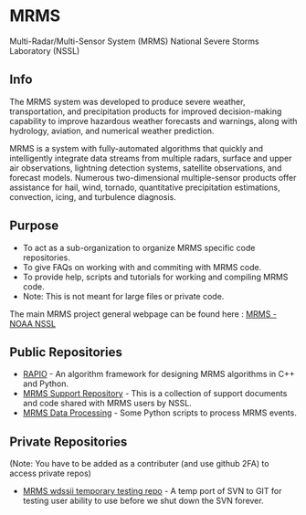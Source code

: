 # MRMS
Multi-Radar/Multi-Sensor System (MRMS) National Severe Storms Laboratory (NSSL)

## Info
The MRMS system was developed to produce severe weather, transportation, and precipitation products for improved decision-making capability to improve hazardous weather forecasts and warnings, along with hydrology, aviation, and numerical weather prediction.

MRMS is a system with fully-automated algorithms that quickly and intelligently integrate data streams from multiple radars, surface and upper air observations, lightning detection systems, satellite observations, and forecast models. Numerous two-dimensional multiple-sensor products offer assistance for hail, wind, tornado, quantitative precipitation estimations, convection, icing, and turbulence diagnosis.

## Purpose
- To act as a sub-organization to organize MRMS specific code repositories.
- To give FAQs on working with and commiting with MRMS code.
- To provide help, scripts and tutorials for working and compiling MRMS code.
- Note: This is not meant for large files or private code.

The main MRMS project general webpage can be found here : [MRMS - NOAA NSSL](https://www.nssl.noaa.gov/projects/mrms/)

## Public Repositories
- [RAPIO](https://github.com/retoomey/RAPIO) - An algorithm framework for designing MRMS algorithms in C++ and Python.
- [MRMS Support Repository](https://github.com/NOAA-National-Severe-Storms-Laboratory/mrms-support) - This is a collection of support documents and code shared with MRMS users by NSSL. 
- [MRMS Data Processing](https://github.com/NOAA-National-Severe-Storms-Laboratory/MRMS-data-processing) - Some Python scripts to process MRMS events.

## Private Repositories
(Note: You have to be added as a contributer (and use github 2FA) to access private repos)
- [MRMS wdssii temporary testing repo](https://github.com/NOAA-National-Severe-Storms-Laboratory/mrms-wdssii-test) - A temp port of SVN to GIT for testing user ability to use before we shut down the SVN forever.


